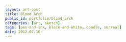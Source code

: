 ```yaml
---
layout: art-post
title: Blood Arch
public_id: portfolio/blood_arch
categories: [art, sketch]
tags: [pen-and-ink, black-and-white, doodle, surreal]
date: 2012-07-10
---
```

